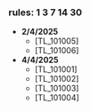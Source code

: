 ### rules: 1 3 7 14 30

- **2/4/2025**
    - [TL_101005]
    - [TL_101006]
- **4/4/2025**
    - [TL_101001]
    - [TL_101002]
    - [TL_101003]
    - [TL_101004]
